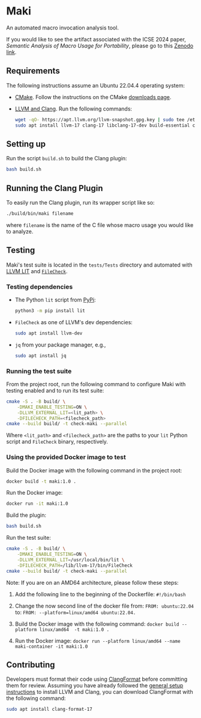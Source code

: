 # Maki

An automated macro invocation analysis tool.

If you would like to see the artifact associated with the ICSE 2024 paper,
_Semantic Analysis of Macro Usage for Portability_, please go to this
[Zenodo link](https://zenodo.org/doi/10.5281/zenodo.7783131).

## Requirements

The following instructions assume an Ubuntu 22.04.4 operating system:

- [CMake](https://cmake.org/). Follow the instructions on the CMake
  [downloads page](https://cmake.org/download/).

- [LLVM and Clang](https://apt.llvm.org/). Run the following commands:

  ```bash
  wget -qO- https://apt.llvm.org/llvm-snapshot.gpg.key | sudo tee /etc/apt/trusted.gpg.d/apt.llvm.org.asc
  sudo apt install llvm-17 clang-17 libclang-17-dev build-essential cmake
  ```

## Setting up

Run the script `build.sh` to build the Clang plugin:

```bash
bash build.sh
```

## Running the Clang Plugin

To easily run the Clang plugin, run its wrapper script like so:

```bash
./build/bin/maki filename
```

where `filename` is the name of the C file whose macro usage you would like to
analyze.

## Testing

Maki's test suite is located in the `tests/Tests` directory and automated with
[LLVM LIT](https://llvm.org/docs/CommandGuide/lit.html) and
[`FileCheck`](https://llvm.org/docs/CommandGuide/FileCheck.html).

### Testing dependencies

- The Python `lit` script from [PyPi](https://pypi.org/project/lit/):

  ```bash
  python3 -m pip install lit
  ```

- `FileCheck` as one of LLVM's dev dependencies:

  ```bash
  sudo apt install llvm-dev
  ```

- `jq` from your package manager, e.g.,

  ```bash
  sudo apt install jq
  ```

### Running the test suite

From the project root, run the following command to configure Maki with testing
enabled and to run its test suite:

```bash
cmake -S . -B build/ \
    -DMAKI_ENABLE_TESTING=ON \
    -DLLVM_EXTERNAL_LIT=<lit_path> \
    -DFILECHECK_PATH=<filecheck_path>
cmake --build build/ -t check-maki --parallel
```

Where `<lit_path>` and `<filecheck_path>` are the paths to your `lit` Python
script and `FileCheck` binary, respectively.

### Using the provided Docker image to test

Build the Docker image with the following command in the project root:
```bash
docker build -t maki:1.0 .
```

Run the Docker image:
```bash
docker run -it maki:1.0
```

Build the plugin:
```bash
bash build.sh
```

Run the test suite:
```bash
cmake -S . -B build/ \
    -DMAKI_ENABLE_TESTING=ON \
    -DLLVM_EXTERNAL_LIT=/usr/local/bin/lit \
    -DFILECHECK_PATH=/lib/llvm-17/bin/FileCheck
cmake --build build/ -t check-maki --parallel
```

Note: If you are on an AMD64 architecture, please follow these steps:

1. Add the following line to the beginning of the Dockerfile:
```#!/bin/bash```

2. Change the now second line of the docker file from:
```FROM: ubuntu:22.04```
to:
```FROM: --platform=linux/amd64 ubuntu:22.04.```

3. Build the Docker image with the following command:
```docker build --platform linux/amd64  -t maki:1.0 .```

4. Run the Docker image:
```docker run --platform linux/amd64 --name maki-container -it maki:1.0```

## Contributing

Developers must format their code using
[ClangFormat](https://clang.llvm.org/docs/ClangFormat.html) before committing
them for review. Assuming you have already followed the [general setup
instructions](#setting-up) to install LLVM and Clang, you can download
ClangFormat with the following command:

```bash
sudo apt install clang-format-17
```
